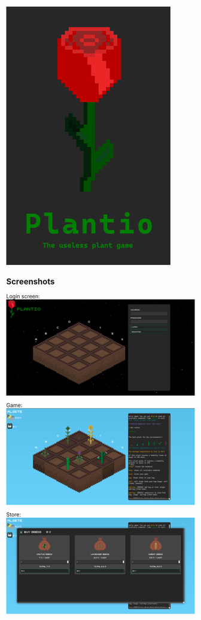![alt text](https://raw.githubusercontent.com/deltegui/Plantio/master/art/logo.png?token=ADHDBXECGOMHHMY7M6SC7JK77B63U "Plantio")

## Screenshots
Login screen:
![alt text](https://raw.githubusercontent.com/deltegui/Plantio/master/art/movement.gif?token=ADHDBXAEC7QD7JFIYGEHCA277CDNO "Plantio")

Game:
![alt text](https://raw.githubusercontent.com/deltegui/Plantio/master/art/plant-view.png?token=ADHDBXAXIXN3IU7TIUJNPMS77CDQC "plants")

Store:
![alt text](https://raw.githubusercontent.com/deltegui/Plantio/master/art/store-view.png?token=ADHDBXGADQZC7YAR4YUWE7C77CDSI "store")